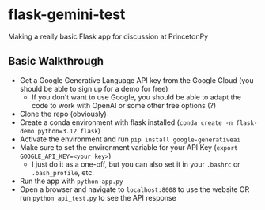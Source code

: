 # flask-gemini-test
Making a really basic Flask app for discussion at PrincetonPy

## Basic Walkthrough

- Get a Google Generative Language API key from the Google Cloud (you should be able to sign up for a demo for free)
  - If you don't want to use Google, you should be able to adapt the code to work with OpenAI or some other free options (?)
- Clone the repo (obviously)
- Create a conda environment with flask installed (`conda create -n flask-demo python=3.12 flask`)
- Activate the environment and run `pip install google-generativeai`
- Make sure to set the environment variable for your API Key (`export GOOGLE_API_KEY=<your key>`)
  - I just do it as a one-off, but you can also set it in your `.bashrc` or `.bash_profile`, etc.
- Run the app with `python app.py`
- Open a browser and navigate to `localhost:8008` to use the website OR run `python api_test.py` to see the API response